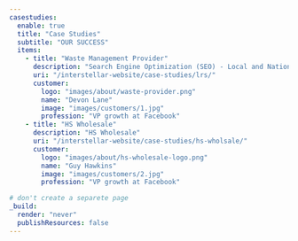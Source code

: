 ```yaml
---
casestudies:
  enable: true
  title: "Case Studies"
  subtitle: "OUR SUCCESS"
  items:
    - title: "Waste Management Provider"
      description: "Search Engine Optimization (SEO) - Local and National"
      uri: "/interstellar-website/case-studies/lrs/"
      customer:
        logo: "images/about/waste-provider.png"
        name: "Devon Lane"
        image: "images/customers/1.jpg"
        profession: "VP growth at Facebook"
    - title: "HS Wholesale"
      description: "HS Wholesale"
      uri: "/interstellar-website/case-studies/hs-wholsale/"
      customer:
        logo: "images/about/hs-wholesale-logo.png"
        name: "Guy Hawkins"
        image: "images/customers/2.jpg"
        profession: "VP growth at Facebook"

# don't create a separete page
_build:
  render: "never"
  publishResources: false
---
```

